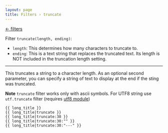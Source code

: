 ```yaml
---
layout: page
title: Filters › truncate
---
```


[← filters](./../filters.md)

<!-- {% raw %} -->

Filter `truncate(length, ending)`:
* `length`: This determines how many characters to truncate to.
* `ending`: This is a text string that replaces the truncated text. Its length is NOT included in the truncation length setting.

---

This truncates a string to a character length. 
As an optional second parameter, you can specify a string of text to display at the end if the sting was truncated. 

**Note** `truncate` filter works only with ascii symbols. 
For UTF8 string use `utf.truncate` filter (requires [utf8 module](./../api.md#configure-utf8))

```twig
{{ long_title }}
{{ long_title|truncate }}
{{ long_title|truncate:30 }}
{{ long_title|truncate:30:"" }}
{{ long_title|truncate:30:"---" }}
```

<!-- {% endraw %} -->